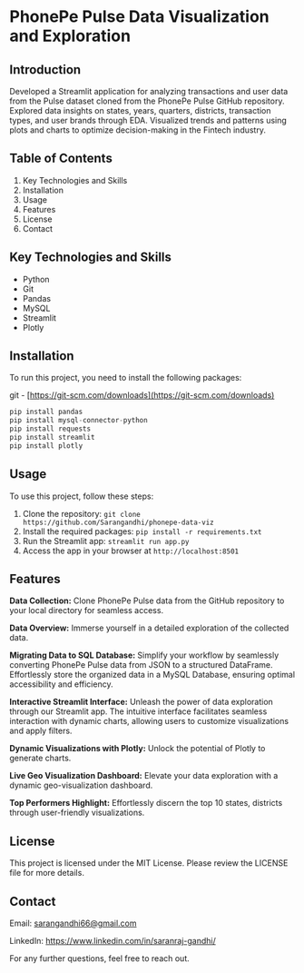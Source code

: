 # PhonePe Pulse Data Visualization and Exploration

## Introduction

Developed a Streamlit application for analyzing transactions and user data from the Pulse dataset cloned from the PhonePe Pulse GitHub repository. Explored data insights on states, years, quarters, districts, transaction types, and user brands through EDA. Visualized trends and patterns using plots and charts to optimize decision-making in the Fintech industry.

## Table of Contents

1. Key Technologies and Skills
2. Installation
3. Usage
4. Features
5. License
6. Contact

## Key Technologies and Skills
- Python
- Git
- Pandas
- MySQL
- Streamlit
- Plotly

## Installation

To run this project, you need to install the following packages:

git - [https://git-scm.com/downloads](https://git-scm.com/downloads)

```python
pip install pandas
pip install mysql-connector-python
pip install requests
pip install streamlit
pip install plotly
```

## Usage

To use this project, follow these steps:

1. Clone the repository: ```git clone https://github.com/Sarangandhi/phonepe-data-viz```
2. Install the required packages: ```pip install -r requirements.txt```
3. Run the Streamlit app: ```streamlit run app.py```
4. Access the app in your browser at ```http://localhost:8501```

## Features

**Data Collection:** Clone PhonePe Pulse data from the GitHub repository to your local directory for seamless access.

**Data Overview:** Immerse yourself in a detailed exploration of the collected data.

**Migrating Data to SQL Database:** Simplify your workflow by seamlessly converting PhonePe Pulse data from JSON to a structured DataFrame. Effortlessly store the organized data in a MySQL Database, ensuring optimal accessibility and efficiency.

**Interactive Streamlit Interface:** Unleash the power of data exploration through our Streamlit app. The intuitive interface facilitates seamless interaction with dynamic charts, allowing users to customize visualizations and apply filters.

**Dynamic Visualizations with Plotly:** Unlock the potential of Plotly to generate charts.

**Live Geo Visualization Dashboard:** Elevate your data exploration with a dynamic geo-visualization dashboard.

**Top Performers Highlight:** Effortlessly discern the top 10 states, districts through user-friendly visualizations.


## License

This project is licensed under the MIT License. Please review the LICENSE file for more details.

## Contact

Email: sarangandhi66@gmail.com 

LinkedIn: https://www.linkedin.com/in/saranraj-gandhi/

For any further questions, feel free to reach out.